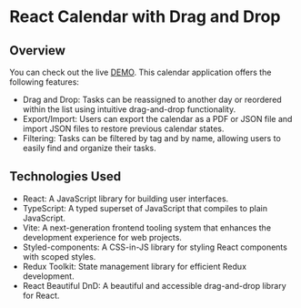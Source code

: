 # React Calendar with Drag and Drop

## Overview
You can check out the live [DEMO](https://yuliabakun.github.io/react_calendar/).
This calendar application offers the following features:

* Drag and Drop: Tasks can be reassigned to another day or reordered within the list using intuitive drag-and-drop functionality.
* Export/Import: Users can export the calendar as a PDF or JSON file and import JSON files to restore previous calendar states.
* Filtering: Tasks can be filtered by tag and by name, allowing users to easily find and organize their tasks.

## Technologies Used

* React: A JavaScript library for building user interfaces.
* TypeScript: A typed superset of JavaScript that compiles to plain JavaScript.
* Vite: A next-generation frontend tooling system that enhances the development experience for web projects.
* Styled-components: A CSS-in-JS library for styling React components with scoped styles.
* Redux Toolkit: State management library for efficient Redux development.
* React Beautiful DnD: A beautiful and accessible drag-and-drop library for React.
